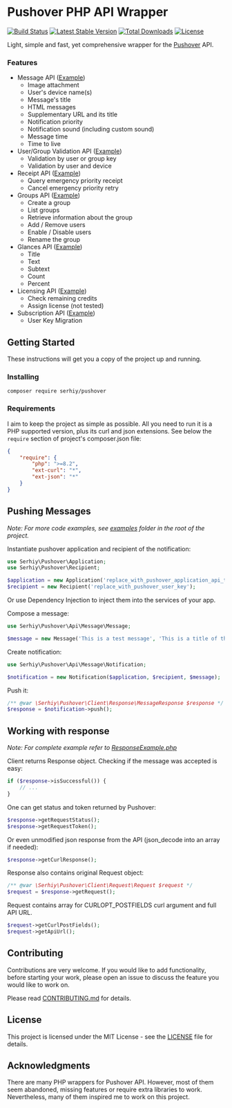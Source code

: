 # Pushover PHP API Wrapper

[![Build Status](https://github.com/slunak/pushover-php/workflows/CI/badge.svg?branch=master)](https://github.com/slunak/pushover-php/actions)
[![Latest Stable Version](https://poser.pugx.org/serhiy/pushover/v)](https://packagist.org/packages/serhiy/pushover)
[![Total Downloads](https://poser.pugx.org/serhiy/pushover/downloads)](https://packagist.org/packages/serhiy/pushover)
[![License](https://poser.pugx.org/serhiy/pushover/license)](LICENSE)

Light, simple and fast, yet comprehensive wrapper for the [Pushover](https://pushover.net/) API.

### Features
- Message API ([Example](examples/CompleteNotificationExample.php))
  - Image attachment
  - User's device name(s)
  - Message's title
  - HTML messages
  - Supplementary URL and its title
  - Notification priority
  - Notification sound (including custom sound)
  - Message time
  - Time to live
- User/Group Validation API ([Example](examples/UserGroupValidationExample.php))
  - Validation by user or group key
  - Validation by user and device
- Receipt API ([Example](examples/ReceiptExample.php))
  - Query emergency priority receipt
  - Cancel emergency priority retry
- Groups API ([Example](examples/GroupsExample.php))
  - Create a group
  - List groups
  - Retrieve information about the group
  - Add / Remove users
  - Enable / Disable users
  - Rename the group
- Glances API ([Example](examples/GlancesExample.php))
  - Title
  - Text
  - Subtext
  - Count
  - Percent
- Licensing API ([Example](examples/LicensingExample.php))
  - Check remaining credits
  - Assign license (not tested)
- Subscription API ([Example](examples/SubscriptionExample.php))
  - User Key Migration 

## Getting Started

These instructions will get you a copy of the project up and running.

### Installing

```
composer require serhiy/pushover
```

### Requirements

I aim to keep the project as simple as possible. All you need to run it is a PHP supported version,
plus its curl and json extensions. See below the `require` section of project's composer.json file:

```json
{
    "require": {
        "php": ">=8.2",
        "ext-curl": "*",
        "ext-json": "*"
    }
}
```

## Pushing Messages

*Note: For more code examples, see [examples](examples) folder in the root of the project.*

Instantiate pushover application and recipient of the notification:

```php
use Serhiy\Pushover\Application;
use Serhiy\Pushover\Recipient;

$application = new Application('replace_with_pushover_application_api_token');
$recipient = new Recipient('replace_with_pushover_user_key');
```

Or use Dependency Injection to inject them into the services of your app.

Compose a message:

```php
use Serhiy\Pushover\Api\Message\Message;

$message = new Message('This is a test message', 'This is a title of the message');
```

Create notification:

```php
use Serhiy\Pushover\Api\Message\Notification;

$notification = new Notification($application, $recipient, $message);
```
        
Push it:

```php
/** @var \Serhiy\Pushover\Client\Response\MessageResponse $response */
$response = $notification->push();
```

## Working with response

*Note: For complete example refer to [ResponseExample.php](examples/ResponseExample.php)*

Client returns Response object. Checking if the message was accepted is easy:

```php
if ($response->isSuccessful()) {
    // ...
}
```

One can get status and token returned by Pushover:

```php
$response->getRequestStatus();
$response->getRequestToken();
```

Or even unmodified json response from the API (json_decode into an array if needed):

```php
$response->getCurlResponse();
``` 

Response also contains original Request object:

```php
/** @var \Serhiy\Pushover\Client\Request\Request $request */
$request = $response->getRequest();
```

Request contains array for CURLOPT_POSTFIELDS curl argument and full API URL.
        
```php
$request->getCurlPostFields();
$request->getApiUrl();
``` 

## Contributing

Contributions are very welcome. If you would like to add functionality, before starting your work,
please open an issue to discuss the feature you would like to work on.

Please read [CONTRIBUTING.md](CONTRIBUTING.md) for details.

## License

This project is licensed under the MIT License - see the [LICENSE](LICENSE) file for details.

## Acknowledgments

There are many PHP wrappers for Pushover API. However, most of them seem abandoned, missing features
or require extra libraries to work. Nevertheless, many of them inspired me to work on this project.
